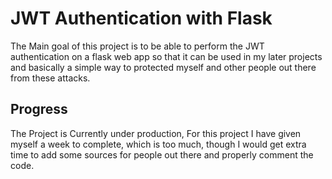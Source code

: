 # JWT Authentication with Flask
The Main goal of this project is to be able to perform the JWT authentication on a flask web app so that it can be used in my later projects and basically a simple way to protected myself and other people out there from these attacks.
## Progress
The Project is Currently under production, For this project I have given myself a week to complete, which is too much, though I would get extra time to add some sources for people out there and properly comment the code.
